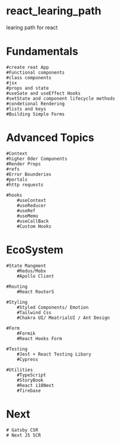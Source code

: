 # react_learing_path
learing path for react

# Fundamentals
    #create reat App
    #Functional components
    #class components
    #jsx
    #props and state
    #useSate and useEffect Hooks
    #setState and component lifecycle methods
    #condetional Rendering
    #lists and keys
    #Building Simple Forms

# Advanced Topics 
    #Context
    #higher Oder Components
    #Render Props
    #refs
    #Error Bounderies
    #portals
    #http requests 

    #hooks
        #useContext
        #useReducer
        #useRef
        #useMemo
        #useCallBack
        #Custom Hooks

# EcoSystem
    #State Mangment
        #Redus/Mobx
        #Apollo Client
    
    #Routing
        #React RouterS
    
    #Styling
        #Styled Components/ Emotion
        #Tailwind Css
        #Chakra UI/ MeatrialUI / Ant Design
    
    #Form
        #Formik
        #React Hooks Form

    #Testing
        #Jest + React Testing Libary
        #Cypress
    
    #Utilities
        #TypeScript
        #StoryBook
        #React i18Next
        #firebase

# Next
    # Gatsby CSR
    # Next JS SCR


